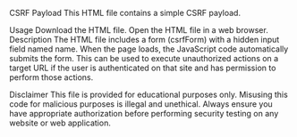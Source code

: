 CSRF Payload
This HTML file contains a simple CSRF payload.

Usage
Download the HTML file.
Open the HTML file in a web browser.
Description
The HTML file includes a form (csrfForm) with a hidden input field named name. When the page loads, the JavaScript code automatically submits the form. This can be used to execute unauthorized actions on a target URL if the user is authenticated on that site and has permission to perform those actions.

Disclaimer
This file is provided for educational purposes only. Misusing this code for malicious purposes is illegal and unethical. Always ensure you have appropriate authorization before performing security testing on any website or web application.
